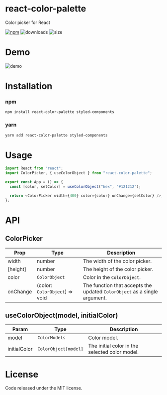 # react-color-palette
Color picker for React

[![npm](https://img.shields.io/npm/v/react-color-palette)](https://www.npmjs.com/package/react-color-palette)
![downloads](https://img.shields.io/npm/dw/react-color-palette)
![size](https://img.shields.io/bundlephobia/min/react-color-palette)

# Demo
![demo](https://github.com/Wondermarin/react-color-palette/raw/master/public/demo.apng)

# Installation

### npm
```sh
npm install react-color-palette styled-components
```

### yarn
```sh
yarn add react-color-palette styled-components
```

# Usage

```js
import React from "react";
import ColorPicker, { useColorObject } from "react-color-palette";

export const App = () => {
  const [color, setColor] = useColorObject("hex", "#121212");

  return <ColorPicker width={400} color={color} onChange={setColor} />;
};
```

# API

## ColorPicker

| Prop     | Type                           | Description                                                               |
| -------- | ------------------------------ | ------------------------------------------------------------------------- |
| width    | number                         | The width of the color picker.                                            |
| [height] | number                         | The height of the color picker.                                           |
| color    | `ColorObject`                  | Color in the `ColorObject`.                                               |
| onChange | (color: `ColorObject`) => void | The function that accepts the updated `ColorObject` as a single argument. |

## useColorObject(model, initialColor)

| Param        | Type                 | Description                                    |
| ------------ | -------------------- | ---------------------------------------------- |
| model        | `ColorModels`        | Color model.                                   |
| initialColor | `ColorObject[model]` | The initial color in the selected color model. |

# License
Code released under the MIT license.